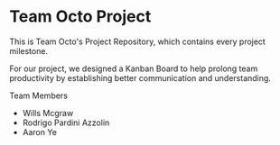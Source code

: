 # Team Octo Project

This is Team Octo's Project Repository, which contains every project milestone. 

For our project, we designed a Kanban Board to help prolong team productivity by establishing better communication and understanding.

Team Members
- Wills Mcgraw
- Rodrigo Pardini Azzolin
- Aaron Ye
